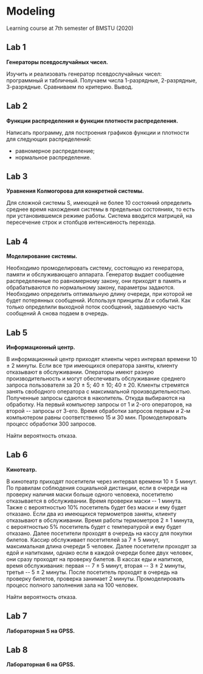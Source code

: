 # Modeling
Learning course at 7th semester of BMSTU (2020)

## Lab 1

**Генераторы псевдослучайных чисел.**

Изучить и реализовать генератор псевдослучайных чисел: программный и табличный. Получаем числа 1-разрядные, 2-разрядные, 3-разрядные. Сравниваем по критерию. Вывод.  

## Lab 2

**Функции распределения и функции плотности распределения.**

Написать программу, для построения графиков функции и плотности для следующих распределений:
- равномерное распределение;
- нормальное распределение. 

## Lab 3

**Уравнения Колмогорова для конкретной системы.**

Для сложной системы S, имеющей не более 10 состояний определить среднее время нахождения системы в предельных состояниях, то есть при установившемся режиме работы. Система вводится матрицей, на пересечение строк и столбцов интенсивность перехода. 

## Lab 4

**Моделирование системы.**

Необходимо промоделировать систему, состоящую из генератора, памяти и обслуживающего аппарата. Генератор выдает сообщение распределенные по равномерному закону, они приходят в память и обрабатываются по нормальному закону, параметры задаются. Необходимо определить оптимальную длину очереди, при которой не будет потерянных сообщений. Используя принципы ∆t и событий. Как только определили выходной поток сообщений, задаваемую часть сообщений A снова подаем в очередь.

## Lab 5

**Информационный центр.**

В информационный центр приходят клиенты через интервал времени 10 ± 2 минуты. Если все три имеющихся оператора заняты, клиенту отказывают в обслуживании. Операторы имеют разную производительность и могут обеспечивать обслуживание среднего запроса пользователя за 20 ± 5; 40 ± 10; 40 ± 20. Клиенты стремятся занять свободного оператора с максимальной производительностью. Полученные запросы сдаются в накопитель. Откуда выбираются на обработку. На первый компьютер запросы от 1 и 2-ого операторов, на второй -- запросы от 3-его. Время обработки запросов первым и 2-м компьютером равны соответственно 15 и 30 мин. Промоделировать процесс обработки 300 запросов. 

Найти вероятность отказа. 

## Lab 6

**Кинотеатр.**

В кинотеатр приходят посетители через интервал времени 10 ± 5 минут. По правилам соблюдения социальной дистанции, если в очереди на проверку наличия маски больше одного человека, посетителю отказывается в обслуживании. Время проверки маски -- 1 минута. Также с вероятностью 10% посетитель будет без маски и ему будет отказано. Если два из имеющихся термометров заняты, клиенту отказывают в обслуживании. Время работы термометров 2 ± 1 минута, с вероятностью 5% посетитель будет с температурой и ему будет отказано. Далее посетители проходят  в очередь на кассу для покупки билетов. Кассир обслуживает посетителей за 7 ± 5 минут, максимальная длина очереди 5 человек.  Далее посетители проходят за едой и напитками, однако если в каждой очереди более двух человек, они сразу проходят на проверку билетов.  В кассах еды и напитков, время обслуживания: первая -- 7 ± 5 минут, вторая -- 3 ± 2 минуты, третья -- 5 ± 2 минуты. После посетитель проходят в очередь на проверку билетов, проверка занимает 2 минуты. Промоделировать процесс полного заполнения зала на 100 человек. 

Найти вероятность отказа. 

## Lab 7

**Лабораторная 5 на GPSS.**

## Lab 8

**Лабораторная 6 на GPSS.**
